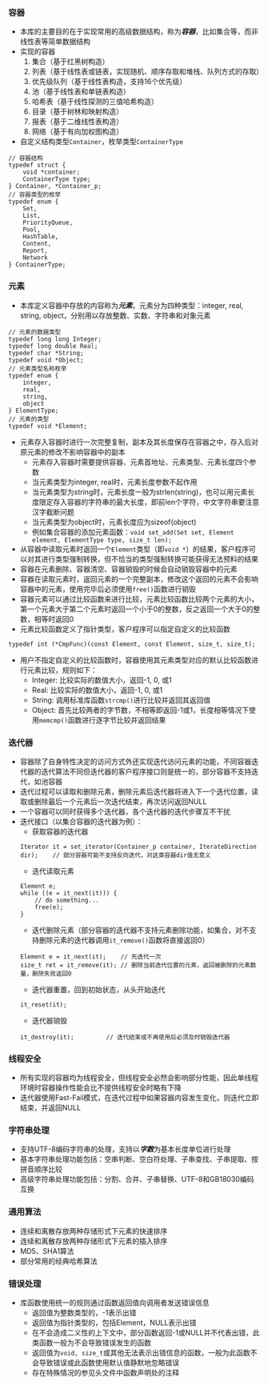 ### 容器
- 本库的主要目的在于实现常用的高级数据结构，称为***容器***，比如集合等，而非线性表等简单数据结构
- 实现的容器
	1. 集合（基于红黑树构造）
	2. 列表（基于线性表或链表，实现随机、顺序存取和堆栈、队列方式的存取）
	3. 优先级队列（基于线性表构造，支持16个优先级）
	4. 池（基于线性表和单链表构造）
	5. 哈希表（基于线性探测的三值哈希构造）
	6. 目录（基于树林和映射构造）
	7. 报表（基于二维线性表构造）
	8. 网络（基于有向加权图构造）
- 自定义结构类型`Container`，枚举类型`ContainerType`
```
// 容器结构
typedef struct {
	void *container;
	ContainerType type;
} Container, *Container_p;
// 容器类型的枚举
typedef enum {
	Set,
	List,
	PriorityQueue,
	Pool,
	HashTable,
	Content,
	Report,
	Network
} ContainerType;
```

### 元素
- 本库定义容器中存放的内容称为***元素***，元素分为四种类型：integer, real, string, object，分别用以存放整数、实数、字符串和对象元素
```
// 元素的数据类型
typedef long long Integer;
typedef long double Real;
typedef char *String;
typedef void *Object;
// 元素类型名称枚举
typedef enum {
	integer,
	real,
	string,
	object
} ElementType;
// 元素的类型
typedef void *Element;
```
- 元素存入容器时进行一次完整复制，副本及其长度保存在容器之中，存入后对原元素的修改不影响容器中的副本
	- 元素存入容器时需要提供容器、元素首地址、元素类型、元素长度四个参数
	- 当元素类型为integer, real时，元素长度参数不起作用
	- 当元素类型为string时，元素长度一般为strlen(string)，也可以用元素长度限定存入容器的字符串的最大长度，即前len个字符，中文字符串要注意汉字截断问题
	- 当元素类型为object时，元素长度应为sizeof(object)
	- 例如集合容器的添加元素函数：`void set_add(Set set, Element element, ElementType type, size_t len);`
- 从容器中读取元素时返回一个`Element`类型（即`void *`）的结果，客户程序可以对其进行类型强制转换，但不恰当的类型强制转换可能获得无法预料的结果
- 容器在元素删除、容器清空、容器销毁的时候会自动销毁容器中的元素
- 容器在读取元素时，返回元素的一个完整副本，修改这个返回的元素不会影响容器中的元素，使用完毕后必须使用`free()`函数进行销毁
- 容器元素可以通过比较函数来进行比较，元素比较函数比较两个元素的大小，第一个元素大于第二个元素时返回一个小于0的整数，反之返回一个大于0的整数，相等时返回0
- 元素比较函数定义了指针类型，客户程序可以指定自定义的比较函数
```
typedef int (*CmpFunc)(const Element, const Element, size_t, size_t);
```
- 用户不指定自定义的比较函数时，容器使用其元素类型对应的默认比较函数进行元素比较，规则如下：
	- Integer: 比较实际的数值大小，返回-1, 0, 或1
	- Real: 比较实际的数值大小，返回-1, 0, 或1
	- String: 调用标准库函数`strcmp()`进行比较并返回其返回值
	- Object: 首先比较两者的字节数，不相等即返回-1或1，长度相等情况下使用`memcmp()`函数进行逐字节比较并返回结果

### 迭代器
- 容器除了自身特性决定的访问方式外还实现迭代访问元素的功能，不同容器迭代器的迭代算法不同但迭代器的客户程序接口则是统一的，部分容器不支持迭代，如池容器
- 迭代过程可以读取和删除元素，删除元素后迭代器将进入下一个迭代位置，读取或删除最后一个元素后一次迭代结束，再次访问返回NULL
- 一个容器可以同时获得多个迭代器，各个迭代器的迭代步骤互不干扰
- 迭代接口（以集合容器的迭代器为例）：
	- 获取容器的迭代器
	```
	Iterator it = set_iterator(Container_p container, IterateDirection dir);	// 部分容器可能不支持反向迭代，对这类容器dir值无意义
	```
	- 迭代读取元素
	```
	Element e;
	while ((e = it_next(it))) {
		// do something...
		free(e);
	}
	```
	- 迭代删除元素（部分容器的迭代器不支持元素删除功能，如集合，对不支持删除元素的迭代器调用`it_remove()`函数将直接返回0）
	```
	Element e = it_next(it);	// 先迭代一次
	size_t ret = it_remove(it);	// 删除当前迭代位置的元素，返回被删除的元素数量，删除失败返回0
	```
	- 迭代器重置，回到初始状态，从头开始迭代
	```
	it_reset(it);
	```
	- 迭代器销毁
	```
	it_destroy(it);			// 迭代结束或不再使用后必须及时销毁迭代器
	```

### 线程安全
- 所有实现的容器均为线程安全，但线程安全必然会影响部分性能，因此单线程环境时容器操作性能会比不提供线程安全时略有下降
- 迭代器使用Fast-Fail模式，在迭代过程中如果容器内容发生变化，则迭代立即结束，并返回NULL

### 字符串处理
- 支持UTF-8编码字符串的处理，支持以***字数***为基本长度单位进行处理
- 基本字符串处理功能包括：空串判断、空白符处理、子串查找、子串提取、按拼音顺序比较
- 高级字符串处理功能包括：分割、合并、子串替换、UTF-8和GB18030编码互换

### 通用算法
- 连续和离散存放两种存储形式下元素的快速排序
- 连续和离散存放两种存储形式下元素的插入排序
- MD5、SHA1算法
- 部分常用的经典哈希算法

### 错误处理
- 库函数使用统一的规则通过函数返回值向调用者发送错误信息
	- 返回值为整数类型的，-1表示出错
	- 返回值为指针类型的，包括Element，NULL表示出错
	- 在不会造成二义性的上下文中，部分函数返回-1或NULL并不代表出错，此类函数一般为不会导致错误发生的函数
	- 返回值为`void, size_t`或其他无法表示出错信息的函数，一般为此函数不会导致错误或此函数使用默认值静默地忽略错误
	- 存在特殊情况的参见头文件中函数声明处的注释
